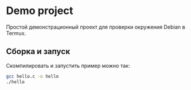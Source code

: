 # Demo project

Простой демонстрационный проект для проверки окружения Debian в Termux.

## Сборка и запуск
Скомпилировать и запустить пример можно так:
```bash
gcc hello.c -o hello
./hello


